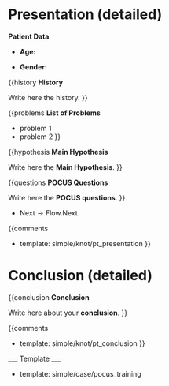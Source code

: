 # Presentation (detailed)

**Patient Data**

* **Age:**

* **Gender:**

{{history
**History**

Write here the history.
}}

{{problems
**List of Problems**

* problem 1
* problem 2
}}

{{hypothesis
**Main Hypothesis**

Write here the **Main Hypothesis**.
}}

{{questions
**POCUS Questions**

Write here the **POCUS questions**.
}}

* Next -> Flow.Next

{{comments
* template: simple/knot/pt_presentation
}}

# Conclusion (detailed)

{{conclusion
**Conclusion**

Write here about your **conclusion**.
}}

{{comments
* template: simple/knot/pt_conclusion
}}

___ Template ___

* template: simple/case/pocus_training
